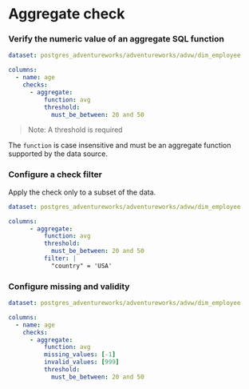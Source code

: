 # Aggregate check

### Verify the numeric value of an aggregate SQL function 

```yaml
dataset: postgres_adventureworks/adventureworks/advw/dim_employee

columns:
  - name: age
    checks:
      - aggregate:
          function: avg
          threshold: 
            must_be_between: 20 and 50
```

> Note: A threshold is required

The `function` is case insensitive and must be an aggregate function 
supported by the data source.

### Configure a check filter

Apply the check only to a subset of the data.

```yaml
dataset: postgres_adventureworks/adventureworks/advw/dim_employee

columns:
      - aggregate:
          function: avg
          threshold: 
            must_be_between: 20 and 50
          filter: |
            "country" = 'USA'
```

### Configure missing and validity

```yaml
dataset: postgres_adventureworks/adventureworks/advw/dim_employee

columns:
  - name: age
    checks:
      - aggregate:
          function: avg
          missing_values: [-1]
          invalid_values: [999] 
          threshold: 
            must_be_between: 20 and 50
```
